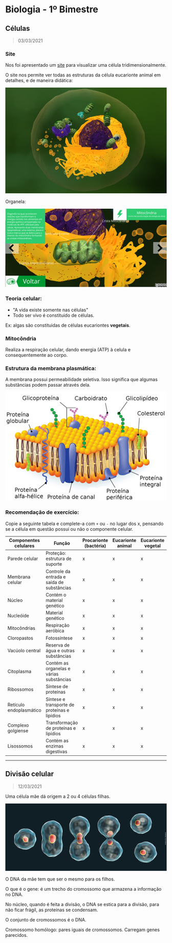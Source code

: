# Biologia - 1º Bimestre

## Células
> 03/03/2021

### Site
Nos foi apresentado um [site](http://3d.cl3ver.com/11VrPc) para visualizar uma célula tridimensionalmente.

O site nos permite ver todas as estruturas da célula eucarionte animal em detalhes, e de maneira didática:

![célula](./celula.png)

Organela:

![mitocondria](./mitocondria.png)

### Teoria celular:

- "A vida existe somente nas células"
- Todo ser vivo é constituido de células.

Ex: algas são constituidas de células eucariontes **vegetais**.

### Mitocôndria

Realiza a respiração celular, dando energia (ATP) à celula e consequentemente ao corpo.

### Estrutura da membrana plasmática:

A membrana possui permeabilidade seletiva. Isso significa que algumas substâncias podem passar através dela.

![Membrana plasmatica](./membrana.jpg)

### Recomendação de exercício:

Copie a seguinte tabela e complete-a com ``+`` ou ``-`` no lugar dos x, pensando se a célula em questão possui ou não o componente celular.


| Componentes celulares   | Função                                       | Procarionte (bactéria) | Eucarionte animal | Eucarionte vegetal |
| ----------------------- | -------------------------------------------- | ---------------------- | ----------------- | ------------------ |
| Parede celular          | Proteção: estrutura de suporte               | x                      | x                 | x                  |
| Membrana celular        | Controle da entrada e saída de substâncias   | x                      | x                 | x                  |
| Núcleo                  | Contém o material genético                   | x                      | x                 | x                  |
| Nucleóide               | Material genético                            | x                      | x                 | x                  |
| Mitocôndrias            | Respiração aeróbica                          | x                      | x                 | x                  |
| Cloropastos             | Fotossíntese                                 | x                      | x                 | x                  |
| Vacúolo central         | Reserva de água e outras substâncias         | x                      | x                 | x                  |
| Citoplasma              | Contém as organelas e várias substâncias     | x                      | x                 | x                  |
| Ribossomos              | Síntese de proteínas                         | x                      | x                 | x                  |
| Retículo endoplasmático | Síntese e transporte de proteínas e lipídios | x                      | x                 | x                  |
| Complexo golgiense      | Transformação de proteínas e lipídios        | x                      | x                 | x                  |
| Lisossomos              | Contém as enzimas digestivas                 | x                      | x                 | x                  |

---

## Divisão celular
> 12/03/2021

Uma célula mãe dá origem a 2 ou 4 células filhas.

![divisão celular](./divisao.jpg)

O DNA da mãe tem que ser o mesmo para os filhos.

O que é o gene: é um trecho do cromossomo que armazena a informação no DNA.

No núcleo, quando é feita a divisão, o DNA se estica para a divisão, para não ficar frágil, as proteínas se condensam.

O conjunto de cromossomos é o DNA.

Cromossomo homólogo: pares iguais de cromossomos. Carregam genes parecidos.
